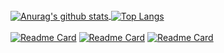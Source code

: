 <br> <a href="https://github.com/anuraghazra/github-readme-stats">
  <img align="center" src="https://github-readme-stats.anuraghazra1.vercel.app/api?username=keyldev&show_icons=true&include_all_commits=true&theme=gotham" 
       alt="Anurag's github stats" />
</a> 
<a href="https://github.com/anuraghazra/github-readme-stats">
  <img align="center" src="https://github-readme-stats.vercel.app/api/top-langs/?username=keyldev&theme=gotham&hide=Makefile, QMake, CMake, C, Batchfile" 
       alt="Top Langs" />
</a>
</br>
<br> 
[![Readme Card](https://github-readme-stats.vercel.app/api/pin/?username=keyldev&repo=arduino_stepper&theme=gotham)](https://github.com/keyldev/arduino_stepper)
[![Readme Card](https://github-readme-stats.vercel.app/api/pin/?username=keyldev&repo=discord_sharp_bot&theme=gotham)](https://github.com/keyldev/discord_sharp_bot)
[![Readme Card](https://github-readme-stats.vercel.app/api/pin/?username=keyldev&repo=QT_Calculator&theme=gotham)](https://github.com/keyldev/QT_Calculator) 

</br>

<!--
**keyldev/keyldev** is a ✨ _special_ ✨ repository because its `README.md` (this file) appears on your GitHub profile.

Here are some ideas to get you started:

- 🔭 I’m currently working on ...
- 🌱 I’m currently learning ...
- 👯 I’m looking to collaborate on ...
- 🤔 I’m looking for help with ...
- 💬 Ask me about ...
- 📫 How to reach me: ...
- 😄 Pronouns: ...
- ⚡ Fun fact: ...
-->
